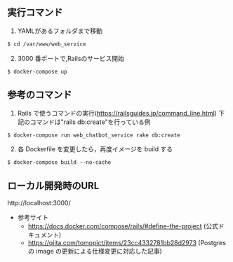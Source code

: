 ## 実行コマンド
1. YAMLがあるフォルダまで移動
``` bash
$ cd /var/www/web_service
```
2. 3000 番ポートで,Railsのサービス開始
```
$ docker-compose up
```
## 参考のコマンド
1. Rails で使うコマンドの実行(https://railsguides.jp/command_line.html) 下記のコマンドは"rails db:create"を行っている例
``` bash
$ docker-compose run web_chatbot_service rake db:create
```
2. 各 Dockerfile を変更したら，再度イメージを build する
```
$ docker-compose build --no-cache
```

## ローカル開発時のURL
http://localhost:3000/

- 参考サイト
    - https://docs.docker.com/compose/rails/#define-the-project (公式ドキュメント)
    - https://qiita.com/tomopict/items/23cc4332781bb28d2973 (Postgres の image の更新による仕様変更に対応した記事)

